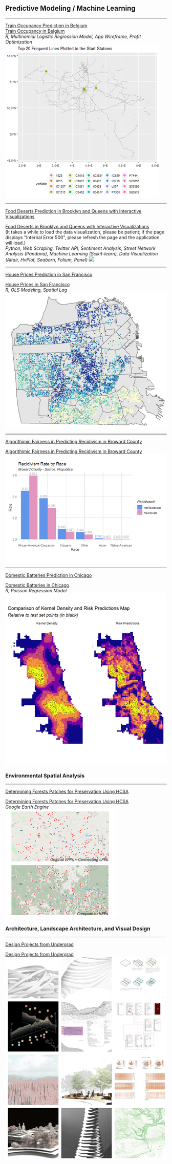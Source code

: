 
## Predictive Modeling / Machine Learning 
---
<a href="/rmd/train_occupancy_prediction.html" target="_blank">Train Occupancy Prediction in Belgium</a>  
[Train Occupancy in Belgium](/rmd/train_occupancy_prediction.html)  
_R, Multinomial Logistic Regression Model, App Wireframe, Profit Optimization_
<img src="images/from.gif?raw=true"/>

---
<a href="https://mybinder.org/v2/gh/adawyj97/Predicting-Food-Deserts.git/master?urlpath=%2Fpanel%2FDataVisualization" target="_blank">Food Deserts Prediction in Brooklyn and Queens with Interactive Visualizations</a>

[Food Deserts in Brooklyn and Queens with Interactive Visualizations](https://mybinder.org/v2/gh/adawyj97/Predicting-Food-Deserts.git/master?urlpath=%2Fpanel%2FDataVisualization)  
(It takes a while to load the data visualization, please be patient; if the page displays "Internal Error 500", please refresh the page and the application will load.)  
_Python, Web Scraping, Twitter API, Sentiment Analysis, Street Network Analysis (Pandana), Machine Learning (Scikit-learn), Data Visualization (Altair, HvPlot, Seaborn, Folium, Panel)_
<img src="images/street.gif?raw=true"/>

---
<a href="/rmd/house_price_prediction.html" target="_blank">House Prices Prediction in San Francisco</a>

[House Prices in San Francisco](/rmd/house_price_prediction.html)  
_R, OLS Modeling, Spatial Lag_  
<img src="images/sf_thumb.PNG?raw=true"/>  

---
<a href="/pdf/recidivism_prediction.pdf">Algorithimic Fairness in Predicting Recidivism in Broward County</a>

[Algorithimic Fairness in Predicting Recidivism in Broward County](/pdf/recidivism_prediction.pdf)
<img src="images/re_thumb.PNG?raw=true"/>

---
<a href="/rmd/battery_risk_prediction.html">Domestic Batteries Prediction in Chicago</a>

[Domestic Batteries in Chicago](/rmd/battery_risk_prediction.html)  
_R, Poisson Regression Model_
<img src="images/ba_thumb.PNG?raw=true"/>


### Environmental Spatial Analysis
---
<a href="/pdf/high_carbon_stock_approach.pdf">Determining Forests Patches for Preservation Using HCSA</a>

[Determining Forests Patches for Preservation Using HCSA](/pdf/high_carbon_stock_approach.pdf)  
_Google Earth Engine_  
<img src="images/hcsa.PNG?raw=true"/>


### Architecture, Landscape Architecture, and Visual Design
---
<a href="https://hanyongxu.wixsite.com/home">Design Projects from Undergrad</a>

[Design Projects from Undergrad](https://hanyongxu.wixsite.com/home)
<img src="images/po_thumb.PNG?raw=true"/>





